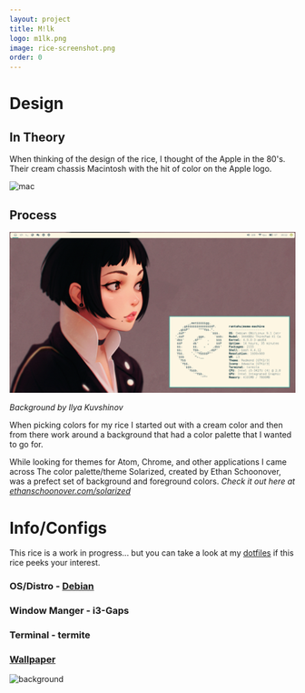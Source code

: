 ```yaml
---
layout: project
title: M!lk
logo: m1lk.png
image: rice-screenshot.png
order: 0
---
```



# Design

## In Theory
When thinking of the design of the rice, I thought of the Apple in the 80's. Their
cream chassis Macintosh with the hit of color on the Apple logo.

![mac](https://scontent-lga3-1.cdninstagram.com/t51.2885-15/s640x640/sh0.08/e35/c100.0.880.880/19367619_1705255476159184_5584232919670456320_n.jpg)

## Process

![old-rice](/assets/img/rice-screenshot-old.png)

_Background by Ilya Kuvshinov_

When picking colors for my rice I started out with a cream color and then from there
work around a background that had a color palette that I wanted to go for.

While looking for themes for Atom, Chrome, and other applications I came across
The color palette/theme Solarized, created by Ethan Schoonover, was a prefect set
of background and foreground colors.
_Check it out here at [ethanschoonover.com/solarized](http://ethanschoonover.com/solarized)_


# Info/Configs

This rice is a work in progress... but you can take a look at my
[dotfiles](https://github.com/S1MB10T3/dotfiles) if this rice peeks your interest.

### OS/Distro - [Debian](https://www.debian.org/)
### Window Manger - i3-Gaps
### Terminal - termite
### [Wallpaper](https://raw.githubusercontent.com/S1MB10T3/dotfiles/master/background.png)
![background](https://raw.githubusercontent.com/S1MB10T3/dotfiles/master/background.png)
